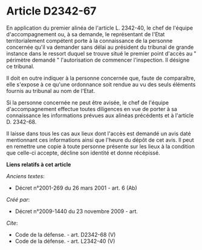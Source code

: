 # Article D2342-67

En application du premier alinéa de l'article L. 2342-40, le chef de l'équipe d'accompagnement ou, à sa demande, le
représentant de l'Etat territorialement compétent porte à la connaissance de la personne concernée qu'il va demander sans
délai au président du tribunal de grande instance dans le ressort duquel se trouve situé le premier point d'accès au "
périmètre demandé " l'autorisation de commencer l'inspection. Il désigne ce tribunal. 

Il doit en outre indiquer à la personne concernée que, faute de comparaître, elle s'expose à ce qu'une ordonnance soit rendue
au vu des seuls éléments fournis au tribunal au nom de l'Etat. 

Si la personne concernée ne peut être avisée, le chef de l'équipe d'accompagnement effectue toutes diligences en vue de
porter à sa connaissance les informations prévues aux alinéas précédents et à l'article D. 2342-68. 

Il laisse dans tous les cas aux lieux dont l'accès est demandé un avis daté mentionnant ces informations ainsi que l'heure du
dépôt de cet avis. Il peut en remettre une copie à toute personne présente sur les lieux à la condition que celle-ci accepte,
décline son identité et donne récépissé.

**Liens relatifs à cet article**

_Anciens textes_:

  - Décret n°2001-269 du 26 mars 2001 - art. 6 (Ab)

_Créé par_:

  - Décret n°2009-1440 du 23 novembre 2009 - art.

_Cite_:

  - Code de la défense. - art. D2342-68 (V)
  - Code de la défense. - art. L2342-40 (V)
